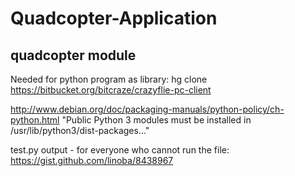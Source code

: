 Quadcopter-Application
==============

quadcopter module
--------------
Needed for python program as library:
hg clone https://bitbucket.org/bitcraze/crazyflie-pc-client

http://www.debian.org/doc/packaging-manuals/python-policy/ch-python.html
"Public Python 3 modules must be installed in /usr/lib/python3/dist-packages..."


test.py output - for everyone who cannot run the file:
https://gist.github.com/linoba/8438967
